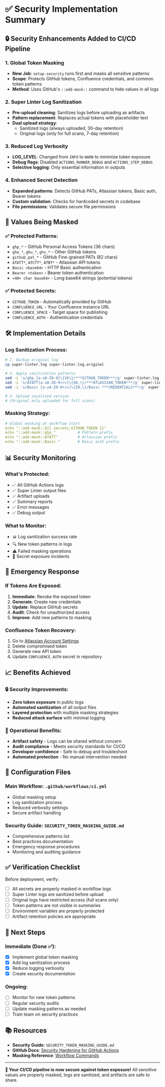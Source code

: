 # ✅ Security Implementation Summary

## 🔒 Security Enhancements Added to CI/CD Pipeline

### 1. **Global Token Masking** 
- **New Job**: `setup-security` runs first and masks all sensitive patterns
- **Scope**: Protects GitHub tokens, Confluence credentials, and common token patterns
- **Method**: Uses GitHub's `::add-mask::` command to hide values in all logs

### 2. **Super Linter Log Sanitization**
- **Pre-upload cleaning**: Sanitizes logs before uploading as artifacts
- **Pattern replacement**: Replaces actual tokens with placeholder text
- **Dual upload strategy**: 
  - Sanitized logs (always uploaded, 30-day retention)
  - Original logs (only for full scans, 7-day retention)

### 3. **Reduced Log Verbosity**
- **LOG_LEVEL**: Changed from `INFO` to `WARN` to minimize token exposure
- **Debug flags**: Disabled `ACTIONS_RUNNER_DEBUG` and `ACTIONS_STEP_DEBUG`
- **Selective logging**: Only essential information in outputs

### 4. **Enhanced Secret Detection**
- **Expanded patterns**: Detects GitHub PATs, Atlassian tokens, Basic auth, Bearer tokens
- **Custom validation**: Checks for hardcoded secrets in codebase
- **File permissions**: Validates secure file permissions

## 🎯 Values Being Masked

### ✅ Protected Patterns:
- `ghp_*` - GitHub Personal Access Tokens (36 chars)
- `gho_*`, `ghu_*`, `ghs_*` - Other GitHub tokens
- `github_pat_*` - GitHub Fine-grained PATs (82 chars)
- `ATATT*`, `ATCTT*`, `ATBT*` - Atlassian API tokens
- `Basic <base64>` - HTTP Basic authentication
- `Bearer <token>` - Bearer token authentication
- `<40+ char base64>` - Long base64 strings (potential tokens)

### ✅ Protected Secrets:
- `GITHUB_TOKEN` - Automatically provided by GitHub
- `CONFLUENCE_URL` - Your Confluence instance URL
- `CONFLUENCE_SPACE` - Target space for publishing
- `CONFLUENCE_AUTH` - Authentication credentials

## 🛠️ Implementation Details

### Log Sanitization Process:
```bash
# 1. Backup original log
cp super-linter.log super-linter.log.original

# 2. Apply sanitization patterns
sed -i 's/ghp_[a-zA-Z0-9]\{36\}/***GITHUB_TOKEN***/g' super-linter.log
sed -i 's/ATATT[a-zA-Z0-9+/=]\{40,\}/***ATLASSIAN_TOKEN***/g' super-linter.log
sed -i 's/Basic [a-zA-Z0-9+/=]\{20,\}/Basic ***CREDENTIALS***/g' super-linter.log

# 3. Upload sanitized version
# (Original only uploaded for full scans)
```

### Masking Strategy:
```yaml
# Global masking at workflow start
echo "::add-mask::${{ secrets.GITHUB_TOKEN }}"
echo "::add-mask::ghp_"          # Pattern prefix
echo "::add-mask::ATATT"         # Atlassian prefix
echo "::add-mask::Basic "        # Basic auth prefix
```

## 📊 Security Monitoring

### What's Protected:
- ✅ All GitHub Actions logs
- ✅ Super Linter output files
- ✅ Artifact uploads
- ✅ Summary reports
- ✅ Error messages
- ✅ Debug output

### What to Monitor:
- 📊 Log sanitization success rate
- 🔍 New token patterns in logs
- ⚠️ Failed masking operations  
- 🚨 Secret exposure incidents

## 🚨 Emergency Response

### If Tokens Are Exposed:
1. **Immediate**: Revoke the exposed token
2. **Generate**: Create new credentials  
3. **Update**: Replace GitHub secrets
4. **Audit**: Check for unauthorized access
5. **Improve**: Add new patterns to masking

### Confluence Token Recovery:
1. Go to [Atlassian Account Settings](https://id.atlassian.com/manage-profile/security/api-tokens)
2. Delete compromised token
3. Generate new API token
4. Update `CONFLUENCE_AUTH` secret in repository

## 📈 Benefits Achieved

### 🔒 Security Improvements:
- **Zero token exposure** in public logs
- **Automated sanitization** of all output files
- **Layered protection** with multiple masking strategies
- **Reduced attack surface** with minimal logging

### 🎯 Operational Benefits:
- **Artifact safety** - Logs can be shared without concern
- **Audit compliance** - Meets security standards for CI/CD
- **Developer confidence** - Safe to debug and troubleshoot
- **Automated protection** - No manual intervention needed

## 🔧 Configuration Files

### Main Workflow: `.github/workflows/ci.yml`
- Global masking setup
- Log sanitization process
- Reduced verbosity settings
- Secure artifact handling

### Security Guide: `SECURITY_TOKEN_MASKING_GUIDE.md`
- Comprehensive patterns list
- Best practices documentation
- Emergency response procedures
- Monitoring and auditing guidance

## ✅ Verification Checklist

Before deployment, verify:
- [ ] All secrets are properly masked in workflow logs
- [ ] Super Linter logs are sanitized before upload
- [ ] Original logs have restricted access (full scans only)
- [ ] Token patterns are not visible in summaries
- [ ] Environment variables are properly protected
- [ ] Artifact retention policies are appropriate

## 🎯 Next Steps

### Immediate (Done ✅):
- [x] Implement global token masking
- [x] Add log sanitization process
- [x] Reduce logging verbosity
- [x] Create security documentation

### Ongoing:
- [ ] Monitor for new token patterns
- [ ] Regular security audits
- [ ] Update masking patterns as needed
- [ ] Train team on security practices

## 📚 Resources

- **Security Guide**: `SECURITY_TOKEN_MASKING_GUIDE.md`
- **GitHub Docs**: [Security Hardening for GitHub Actions](https://docs.github.com/en/actions/security-guides/security-hardening-for-github-actions)
- **Masking Reference**: [Workflow Commands](https://docs.github.com/en/actions/using-workflows/workflow-commands-for-github-actions#masking-a-value-in-log)

---

**🔐 Your CI/CD pipeline is now secure against token exposure!** All sensitive values are properly masked, logs are sanitized, and artifacts are safe to share.
